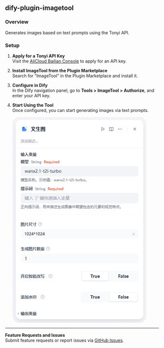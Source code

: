 ## dify-plugin-imagetool

### Overview

Generates images based on text prompts using the Tonyi API.

### Setup

1. **Apply for a Tonyi API Key**  
   Visit the [AliCloud Bailian Console](https://bailian.console.aliyun.com/?apiKey=1#/api-key) to apply for an API key.

2. **Install ImageTool from the Plugin Marketplace**  
   Search for “ImageTool” in the Plugin Marketplace and install it.

3. **Configure in Dify**  
   In the Dify navigation panel, go to **Tools > ImageTool > Authorize**, and enter your API key.

4. **Start Using the Tool**  
   Once configured, you can start generating images via text prompts.

   ![](_assets/text2image.png)

---

**Feature Requests and Issues**  
Submit feature requests or report issues via [GitHub Issues](https://github.com/caffbyte/dify-plugin-imagetool/issues).
